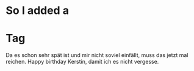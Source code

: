 # So I added a <h1> Tag
Da es schon sehr spät ist und mir nicht soviel einfällt, muss das jetzt mal reichen. Happy birthday Kerstin, damit ich es nicht vergesse.